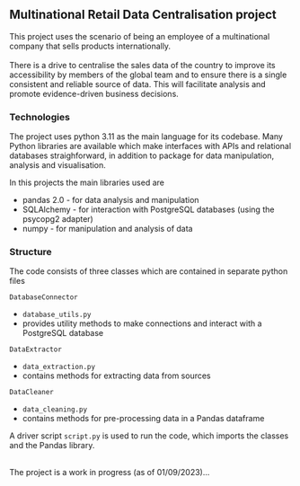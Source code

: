 ## Multinational Retail Data Centralisation project

This project uses the scenario of being an employee of a multinational company that sells products internationally.</br></br>
There is a drive to centralise the sales data of the country to improve its accessibility by members of the global team and to ensure there is a single consistent and reliable source of data. This will facilitate analysis and promote evidence-driven business decisions.</br>


### Technologies


The project uses python 3.11 as the main language for its codebase. Many Python libraries are available which make interfaces with APIs and relational databases straighforward, in addition to package for data manipulation, analysis and visualisation.


In this projects the main libraries used are

- pandas 2.0 - for data analysis and manipulation
- SQLAlchemy - for interaction with PostgreSQL databases (using the psycopg2 adapter)
- numpy - for manipulation and analysis of data


### Structure

The code consists of three classes which are contained in separate python files


```DatabaseConnector```
- ```database_utils.py``` 
- provides utility methods to make connections and interact with a PostgreSQL database


```DataExtractor``` 
- ```data_extraction.py```
- contains methods for extracting data from sources

```DataCleaner```
- ```data_cleaning.py```
- contains methods for pre-processing data in a Pandas dataframe


A driver script ```script.py``` is used to run the code, which imports the classes and the Pandas library.

</br>
The project is a work in progress (as of 01/09/2023)...